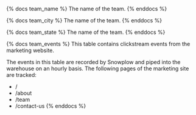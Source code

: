 {% docs team_name %}
The name of the team.
{% enddocs %}


{% docs team_city %}
The name of the team.
{% enddocs %}


{% docs team_state %}
The name of the team.
{% enddocs %}


{% docs team_events %}
This table contains clickstream events from the marketing website.

The events in this table are recorded by Snowplow and piped into the warehouse on an hourly basis. The following pages of the marketing site are tracked:
 - /
 - /about
 - /team
 - /contact-us
{% enddocs %}